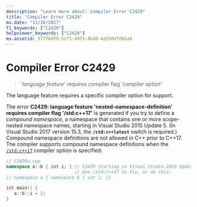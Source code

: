 ```yaml
---
description: "Learn more about: Compiler Error C2429"
title: "Compiler Error C2429"
ms.date: "11/16/2017"
f1_keywords: ["C2429"]
helpviewer_keywords: ["C2429"]
ms.assetid: 57ff6df9-5cf1-49f3-8bd8-4e550dfd65a0
---
```

# Compiler Error C2429

> '*language feature*' requires compiler flag '*compiler option*'

The language feature requires a specific compiler option for support.

The error **C2429: language feature 'nested-namespace-definition' requires compiler flag '/std:c++17'** is generated if you try to define a *compound namespace*, a namespace that contains one or more scope-nested namespace names, starting in Visual Studio 2015 Update 5. (In Visual Studio 2017 version 15.3, the **`/std:c++latest`** switch is required.) Compound namespace definitions are not allowed in C++ prior to C++17. The compiler supports compound namespace definitions when the [`/std:c++17`](../../build/reference/std-specify-language-standard-version.md) compiler option is specified:

```cpp
// C2429a.cpp
namespace a::b { int i; } // C2429 starting in Visual Studio 2015 Update 3.
                          // Use /std:c++17 to fix, or do this:
// namespace a { namespace b { int i; }}

int main() {
   a::b::i = 2;
}
```

